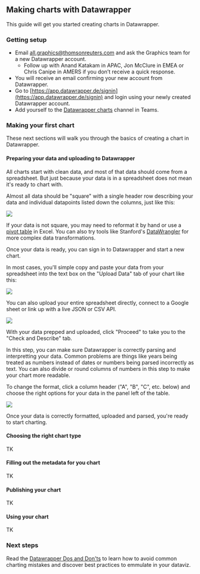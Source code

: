 ## Making charts with Datawrapper

This guide will get you started creating charts in Datawrapper.

### Getting setup

- Email [all.graphics@thomsonreuters.com](mailto:all.graphics@thomsonreuters.com) and ask the Graphics team for a new Datawrapper account. 
  - Follow up with Anand Katakam in APAC, Jon McClure in EMEA or Chris Canipe in AMERS if you don’t receive a quick response.
- You will receive an email confirming your new account from Datawrapper.
- Go to [https://app.datawrapper.de/signin](https://app.datawrapper.de/signin) and login using your newly created Datawrapper account. 
- Add yourself to the [Datawrapper charts](https://teams.microsoft.com/l/channel/19%3a489aacae4e19400d8cf0da402c021076%40thread.skype/%25F0%259F%2593%2588Datawrapper%2520charts?groupId=c0949280-94a2-469a-a719-12397824db0a&tenantId=62ccb864-6a1a-4b5d-8e1c-397dec1a8258) channel in Teams.

### Making your first chart

These next sections will walk you through the basics of creating a chart in Datawrapper.

#### Preparing your data and uploading to Datawrapper

All charts start with clean data, and most of that data should come from a spreadsheet. But just because your data is in a spreadsheet does not mean it's ready to chart with.

Almost all data should be "square" with a single header row describing your data and individual datapoints listed down the columns, just like this:

![](https://user-images.githubusercontent.com/2772078/119649800-f859e480-be1a-11eb-81b8-d259f526c34a.png)

If your data is not square, you may need to reformat it by hand or use a [pivot table](https://support.microsoft.com/en-us/office/create-a-pivottable-to-analyze-worksheet-data-a9a84538-bfe9-40a9-a8e9-f99134456576) in Excel. You can also try tools like Stanford's [DataWrangler](http://vis.stanford.edu/wrangler/) for more complex data transformations.

Once your data is ready, you can sign in to Datawrapper and start a new chart.

In most cases, you'll simple copy and paste your data from your spreadsheet into the text box on the "Upload Data" tab of your chart like this:

![](https://user-images.githubusercontent.com/2772078/119650999-63f08180-be1c-11eb-9464-b3d944db4e95.png)

You can also upload your entire spreadsheet directly, connect to a Google sheet or link up with a live JSON or CSV API.

![](https://user-images.githubusercontent.com/2772078/119651180-a44fff80-be1c-11eb-8ed6-ecc63048c463.png)

With your data prepped and uploaded, click "Proceed" to take you to the "Check and Describe" tab.

In this step, you can make sure Datawrapper is correctly parsing and interpretting your data. Common problems are things like years being treated as numbers instead of dates or numbers being parsed incorrectly as text. You can also divide or round columns of numbers in this step to make your chart more readable.

To change the format, click a column header ("A", "B", "C", etc. below) and choose the right options for your data in the panel left of the table.

![](https://user-images.githubusercontent.com/2772078/119651597-17f20c80-be1d-11eb-927d-81bf579c7577.png)

Once your data is correctly formatted, uploaded and parsed, you're ready to start charting.

#### Choosing the right chart type

TK

#### Filling out the metadata for you chart

TK

#### Publishing your chart

TK

#### Using your chart

TK

### Next steps

Read the [Datawrapper Dos and Don'ts](https://reuters-graphics.github.io/newsroom-datawrapper-guide/dos-and-donts.html) to learn how to avoid common charting mistakes and discover best practices to emmulate in your dataviz.
